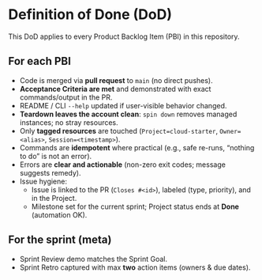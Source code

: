 # Definition of Done (DoD)

This DoD applies to every Product Backlog Item (PBI) in this repository.

## For each PBI
- Code is merged via **pull request** to `main` (no direct pushes).
- **Acceptance Criteria are met** and demonstrated with exact commands/output in the PR.
- README / CLI `--help` updated if user-visible behavior changed.
- **Teardown leaves the account clean**: `spin down` removes managed instances; no stray resources.
- Only **tagged resources** are touched (`Project=cloud-starter`, `Owner=<alias>`, `Session=<timestamp>`).
- Commands are **idempotent** where practical (e.g., safe re-runs, “nothing to do” is not an error).
- Errors are **clear and actionable** (non-zero exit codes; message suggests remedy).
- Issue hygiene:
  - Issue is linked to the PR (`Closes #<id>`), labeled (type, priority), and in the Project.
  - Milestone set for the current sprint; Project status ends at **Done** (automation OK).

## For the sprint (meta)
- Sprint Review demo matches the Sprint Goal.
- Sprint Retro captured with max **two** action items (owners & due dates).